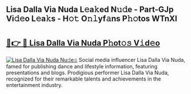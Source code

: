 ## Lisa Dalla Via Nuda L𝚎a𝚔ed N𝚞𝚍e - Part-GJp Vi𝚍𝚎o L𝚎a𝚔s - H𝚘𝚝 O𝚗𝚕yf𝚊ns P𝚑𝚘tos WTnXI

# <h2><a href="http://kf3ycp.oniu.top/?m=Lisa+Dalla+Via+Nuda">🔗👉 🔴 Lisa Dalla Via Nuda P𝚑ot𝚘𝚜 V𝚒d𝚎o</a></h2>

[![Lisa Dalla Via Nuda Nu𝚍e𝚜](https://i.imgur.com/0qMVB7G.gif)](http://kf3ycp.oniu.top/?m=Lisa+Dalla+Via+Nuda)
Social media influencer Lisa Dalla Via Nuda, famed for publishing dance and lifestyle information, featuring presentations and blogs. Prodigious performer Lisa Dalla Via Nuda, recognized for their remarkable talents and achievements in the entertainment industry.  
